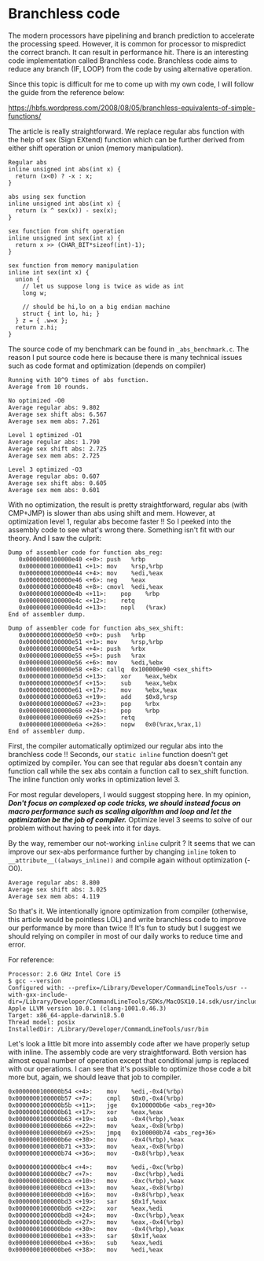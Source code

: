 # Branchless code

The modern processors have pipelining and branch prediction to accelerate the processing speed. However, it is common for processor to mispredict the correct branch. It can result in performance hit. There is an interesting code implementation called Branchless code. Branchless code aims to reduce any branch (IF, LOOP) from the code by using alternative operation.  

Since this topic is difficult for me to come up with my own code, I will follow the guide from the reference below:  

https://hbfs.wordpress.com/2008/08/05/branchless-equivalents-of-simple-functions/  

The article is really straightforward. We replace regular abs function with the help of sex (Sign EXtend) function which can be further derived from either shift operation or union (memory manipulation).  

    Regular abs
    inline unsigned int abs(int x) {
      return (x<0) ? -x : x;
    }

    abs using sex function
    inline unsigned int abs(int x) {
      return (x ^ sex(x)) - sex(x);
    }

    sex function from shift operation
    inline unsigned int sex(int x) {
      return x >> (CHAR_BIT*sizeof(int)-1);
    }

    sex function from memory manipulation
    inline int sex(int x) {
      union {
        // let us suppose long is twice as wide as int
        long w;

        // should be hi,lo on a big endian machine
        struct { int lo, hi; }
      } z = { .w=x };  
      return z.hi;
    }

The source code of my benchmark can be found in `_abs_benchmark.c`. The reason I put source code here is because there is many technical issues such as code format and optimization (depends on compiler)   

```
Running with 10^9 times of abs function.
Average from 10 rounds.

No optimized -O0
Average regular abs: 9.802
Average sex shift abs: 6.567
Average sex mem abs: 7.261

Level 1 optimized -O1
Average regular abs: 1.790
Average sex shift abs: 2.725
Average sex mem abs: 2.725

Level 3 optimized -O3
Average regular abs: 0.607
Average sex shift abs: 0.605
Average sex mem abs: 0.601
```

With no optimization, the result is pretty straightforward, regular abs (with CMP+JMP) is slower than abs using shift and mem. However, at optimization level 1, regular abs become faster !! So I peeked into the assembly code to see what's wrong there. Something isn't fit with our theory. And I saw the culprit:  

```
Dump of assembler code for function abs_reg:
   0x0000000100000e40 <+0>:	push   %rbp
   0x0000000100000e41 <+1>:	mov    %rsp,%rbp
   0x0000000100000e44 <+4>:	mov    %edi,%eax
   0x0000000100000e46 <+6>:	neg    %eax
   0x0000000100000e48 <+8>:	cmovl  %edi,%eax
   0x0000000100000e4b <+11>:	pop    %rbp
   0x0000000100000e4c <+12>:	retq   
   0x0000000100000e4d <+13>:	nopl   (%rax)
End of assembler dump.

Dump of assembler code for function abs_sex_shift:
   0x0000000100000e50 <+0>:	push   %rbp
   0x0000000100000e51 <+1>:	mov    %rsp,%rbp
   0x0000000100000e54 <+4>:	push   %rbx
   0x0000000100000e55 <+5>:	push   %rax
   0x0000000100000e56 <+6>:	mov    %edi,%ebx
   0x0000000100000e58 <+8>:	callq  0x100000e90 <sex_shift>
   0x0000000100000e5d <+13>:	xor    %eax,%ebx
   0x0000000100000e5f <+15>:	sub    %eax,%ebx
   0x0000000100000e61 <+17>:	mov    %ebx,%eax
   0x0000000100000e63 <+19>:	add    $0x8,%rsp
   0x0000000100000e67 <+23>:	pop    %rbx
   0x0000000100000e68 <+24>:	pop    %rbp
   0x0000000100000e69 <+25>:	retq   
   0x0000000100000e6a <+26>:	nopw   0x0(%rax,%rax,1)
End of assembler dump.
```

First, the compiler automatically optimized our regular abs into the branchless code !! Seconds, our `static inline` function doesn't get optimized by compiler. You can see that regular abs doesn't contain any function call while the sex abs contain a function call to sex_shift function. The inline function only works in optimization level 3.  

For most regular developers, I would suggest stopping here. In my opinion, ***Don't focus on complexed op code tricks, we should instead focus on macro performance such as scaling algorithm and loop and let the optimization be the job of compiler.*** Optimize level 3 seems to solve of our problem without having to peek into it for days.  

By the way, remember our not-working `inline` culprit ? It seems that we can improve our sex-abs performance further by changing `inline` token to `__attribute__((always_inline))` and compile again without optimization (-O0).  

```
Average regular abs: 8.800
Average sex shift abs: 3.025
Average sex mem abs: 4.119
```

So that's it. We intentionally ignore optimization from compiler (otherwise, this article would be pointless LOL) and write branchless code to improve our performance by more than twice !! It's fun to study but I suggest we should relying on compiler in most of our daily works to reduce time and error.

For reference:
```
Processor: 2.6 GHz Intel Core i5
$ gcc --version
Configured with: --prefix=/Library/Developer/CommandLineTools/usr --with-gxx-include-dir=/Library/Developer/CommandLineTools/SDKs/MacOSX10.14.sdk/usr/include/c++/4.2.1
Apple LLVM version 10.0.1 (clang-1001.0.46.3)
Target: x86_64-apple-darwin18.5.0
Thread model: posix
InstalledDir: /Library/Developer/CommandLineTools/usr/bin
```

Let's look a little bit more into assembly code after we have properly setup with inline. The assembly code are very straightforward. Both version has almost equal number of operation except that conditional jump is replaced with our operations. I can see that it's possible to optimize those code a bit more but, again, we should leave that job to compiler.

```
0x0000000100000b54 <+4>:	mov    %edi,-0x4(%rbp)
0x0000000100000b57 <+7>:	cmpl   $0x0,-0x4(%rbp)
0x0000000100000b5b <+11>:	jge    0x100000b6e <abs_reg+30>
0x0000000100000b61 <+17>:	xor    %eax,%eax
0x0000000100000b63 <+19>:	sub    -0x4(%rbp),%eax
0x0000000100000b66 <+22>:	mov    %eax,-0x8(%rbp)
0x0000000100000b69 <+25>:	jmpq   0x100000b74 <abs_reg+36>
0x0000000100000b6e <+30>:	mov    -0x4(%rbp),%eax
0x0000000100000b71 <+33>:	mov    %eax,-0x8(%rbp)
0x0000000100000b74 <+36>:	mov    -0x8(%rbp),%eax
   ```

```
0x0000000100000bc4 <+4>:	mov    %edi,-0xc(%rbp)
0x0000000100000bc7 <+7>:	mov    -0xc(%rbp),%edi
0x0000000100000bca <+10>:	mov    -0xc(%rbp),%eax
0x0000000100000bcd <+13>:	mov    %eax,-0x8(%rbp)
0x0000000100000bd0 <+16>:	mov    -0x8(%rbp),%eax
0x0000000100000bd3 <+19>:	sar    $0x1f,%eax
0x0000000100000bd6 <+22>:	xor    %eax,%edi
0x0000000100000bd8 <+24>:	mov    -0xc(%rbp),%eax
0x0000000100000bdb <+27>:	mov    %eax,-0x4(%rbp)
0x0000000100000bde <+30>:	mov    -0x4(%rbp),%eax
0x0000000100000be1 <+33>:	sar    $0x1f,%eax
0x0000000100000be4 <+36>:	sub    %eax,%edi
0x0000000100000be6 <+38>:	mov    %edi,%eax
   ```
